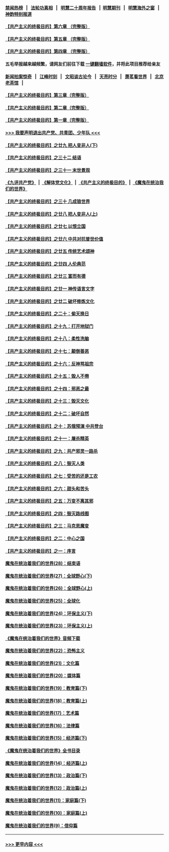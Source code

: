 #### [禁闻热榜](热点新闻.md?=0)  &nbsp;&nbsp;|&nbsp;&nbsp; [法轮功真相](https://github.com/gfw-breaker/truth/blob/master/README.md?=0) &nbsp;&nbsp;|&nbsp;&nbsp; [明慧二十周年报告](https://github.com/gfw-breaker/mh-reports/blob/master/README.md?=0) &nbsp;&nbsp;|&nbsp;&nbsp;[明慧期刊](https://github.com/gfw-breaker/mh-qikan) &nbsp;&nbsp;|&nbsp;&nbsp; [明慧海外之窗](https://github.com/gfw-breaker/mh-news/blob/master/README.md?=0) &nbsp;&nbsp;|&nbsp;&nbsp; [神韵特别报道](https://github.com/gfw-breaker/mh-news/blob/master/shenyun.md?=0)
#### [【共产主义的终极目的】第六章 （完整版）](../pages/nsc422/n11428913.md?t=02241201) 
#### [【共产主义的终极目的】第五章 （完整版）](../pages/nsc422/n11428912.md?t=02241201) 
#### [【共产主义的终极目的】第四章 （完整版）](../pages/nsc422/n11428907.md?t=02241201) 
#### 五毛举报越来越频繁，请网友们前往下载 [一键翻墙软件](https://github.com/gfw-breaker/ssr-accounts)，并将此项目推荐给亲友
#### [新闻拍案惊奇](https://github.com/gfw-breaker/banned-news/blob/master/pages/link4.md) &nbsp;&nbsp;|&nbsp;&nbsp; [江峰时刻](https://github.com/gfw-breaker/banned-news/blob/master/pages/link4.md) &nbsp;&nbsp;|&nbsp;&nbsp; [文昭谈古论今](https://github.com/gfw-breaker/banned-news/blob/master/pages/link4.md) &nbsp;&nbsp;|&nbsp;&nbsp; [天亮时分](https://github.com/gfw-breaker/banned-news/blob/master/pages/link4.md) &nbsp;&nbsp;|&nbsp;&nbsp; [萧茗看世界](https://github.com/gfw-breaker/banned-news/blob/master/pages/link4.md) &nbsp;&nbsp;|&nbsp;&nbsp; [北京老茶馆](https://github.com/gfw-breaker/banned-news/blob/master/pages/link4.md) &nbsp;&nbsp;|&nbsp;&nbsp; 
#### [【共产主义的终极目的】第三章（完整版）](../pages/nsc422/n11428848.md?t=02241201) 
#### [【共产主义的终极目的】第二章（完整版）](../pages/nsc422/n11428831.md?t=02241201) 
#### [【共产主义的终极目的】第一章（完整版）](../pages/nsc422/n11417651.md?t=02241201) 
#### [>>> 我要声明退出共产党、共青团、少年队 <<<](https://github.com/begood0513/goodnews/blob/master/quit/letter.md) 
#### [【共产主义的终极目的】之廿九 把人变非人(下)](../pages/nsc422/n11344140.md?t=02241201) 
#### [【共产主义的终极目的】之三十二 结语](../pages/nsc422/n11360535.md?t=02241201) 
#### [【共产主义的终极目的】之三十一 末世景观](../pages/nsc422/n11351129.md?t=02241201) 
#### [《九评共产党》](https://github.com/begood0513/9ping.md/blob/master/README.md) &nbsp;|&nbsp; [《解体党文化》](../../../../jtdwh.md/blob/master/README.md)  &nbsp;|&nbsp; [《共产主义的终极目的》](../../../../gczydzjmd.md/blob/master/README.md) &nbsp;|&nbsp; [《魔鬼在统治我们的世界》](../../../../mgztzwmdsj.md/blob/master/README.md) 
#### [【共产主义的终极目的】之三十 几成狼世界](../pages/nsc422/n11348280.md?t=02241201) 
#### [【共产主义的终极目的】之廿八 把人变非人(上)](../pages/nsc422/n11340492.md?t=02241201) 
#### [【共产主义的终极目的】之廿七 以恨立国](../pages/nsc422/n11336944.md?t=02241201) 
#### [【共产主义的终极目的】之廿六 中共对抗普世价值](../pages/nsc422/n11324785.md?t=02241201) 
#### [【共产主义的终极目的】之廿五 传统艺术颂神](../pages/nsc422/n11296396.md?t=02241201) 
#### [【共产主义的终极目的】之廿四 人伦典范](../pages/nsc422/n11296397.md?t=02241201) 
#### [【共产主义的终极目的】之廿三 富而有德](../pages/nsc422/n11283598.md?t=02241201) 
#### [【共产主义的终极目的】之廿一 神传语言文字](../pages/nsc422/n11263265.md?t=02241201) 
#### [【共产主义的终极目的】之廿二 破坏修炼文化](../pages/nsc422/n11245728.md?t=02241201) 
#### [【共产主义的终极目的】之二十：偷天换日](../pages/nsc422/n11238846.md?t=02241201) 
#### [【共产主义的终极目的】之十九：打开地狱门](../pages/nsc422/n11206376.md?t=02241201) 
#### [【共产主义的终极目的】之十八：柔性洗脑](../pages/nsc422/n11199994.md?t=02241201) 
#### [【共产主义的终极目的】之十七：颠倒善恶](../pages/nsc422/n11179782.md?t=02241201) 
#### [【共产主义的终极目的】之十六：反神骂祖宗](../pages/nsc422/n11166798.md?t=02241201) 
#### [【共产主义的终极目的】之十五：毁人不倦](../pages/nsc422/n11166792.md?t=02241201) 
#### [【共产主义的终极目的】之十四：邪恶之最](../pages/nsc422/n11150249.md?t=02241201) 
#### [【共产主义的终极目的】之十三：毁灭文化](../pages/nsc422/n11135227.md?t=02241201) 
#### [【共产主义的终极目的】之十二：破坏自然](../pages/nsc422/n11135214.md?t=02241201) 
#### [【共产主义的终极目的】之十：苏俄预演 中共登台](../pages/nsc422/n11118424.md?t=02241201) 
#### [【共产主义的终极目的】之十一：屠杀精英](../pages/nsc422/n11118442.md?t=02241201) 
#### [【共产主义的终极目的】之九：共产邪灵一路杀](../pages/nsc422/n11114139.md?t=02241201) 
#### [【共产主义的终极目的】之八：毁灭人类](../pages/nsc422/n11108503.md?t=02241201) 
#### [【共产主义的终极目的】之七：受苦的还是工农](../pages/nsc422/n11101809.md?t=02241201) 
#### [【共产主义的终极目的】之六：甜头和苦头](../pages/nsc422/n11096971.md?t=02241201) 
#### [【共产主义的终极目的】之五：万变不离其邪](../pages/nsc422/n11091285.md?t=02241201) 
#### [【共产主义的终极目的】之四：毁灭路线图](../pages/nsc422/n11086284.md?t=02241201) 
#### [【共产主义的终极目的】之三：马克思魔变](../pages/nsc422/n11061941.md?t=02241201) 
#### [【共产主义的终极目的】之二：中心之国](../pages/nsc422/n11047728.md?t=02241201) 
#### [【共产主义的终极目的】之一：序言](../pages/nsc422/n11086077.md?t=02241201) 
#### [魔鬼在统治着我们的世界(28)：结束语](../pages/nsc422/n10936246.md?t=02241201) 
#### [魔鬼在统治着我们的世界(27)：全球野心(下)](../pages/nsc422/n10928319.md?t=02241201) 
#### [魔鬼在统治着我们的世界(26)：全球野心(上)](../pages/nsc422/n10900318.md?t=02241201) 
#### [魔鬼在统治着我们的世界(25)：全球化](../pages/nsc422/n10788205.md?t=02241201) 
#### [魔鬼在统治着我们的世界(24)：环保主义(下)](../pages/nsc422/n10695307.md?t=02241201) 
#### [魔鬼在统治着我们的世界(23)：环保主义(上)](../pages/nsc422/n10688613.md?t=02241201) 
#### [《魔鬼在统治着我们的世界》音频下载](../pages/nsc422/n10635553.md?t=02241201) 
#### [魔鬼在统治着我们的世界(22)：恐怖主义](../pages/nsc422/n10614727.md?t=02241201) 
#### [魔鬼在统治着我们的世界(21)：文化篇](../pages/nsc422/n10597706.md?t=02241201) 
#### [魔鬼在统治着我们的世界(20)：媒体篇](../pages/nsc422/n10586579.md?t=02241201) 
#### [魔鬼在统治着我们的世界(19)：教育篇(下)](../pages/nsc422/n10564808.md?t=02241201) 
#### [魔鬼在统治着我们的世界(18)：教育篇(上)](../pages/nsc422/n10526970.md?t=02241201) 
#### [魔鬼在统治着我们的世界(17)：艺术篇](../pages/nsc422/n10499093.md?t=02241201) 
#### [魔鬼在统治着我们的世界(16)：法律篇](../pages/nsc422/n10485969.md?t=02241201) 
#### [魔鬼在统治着我们的世界(15)：经济篇(下)](../pages/nsc422/n10469975.md?t=02241201) 
#### [《魔鬼在统治着我们的世界》全书目录](../pages/nsc422/n10464261.md?t=02241201) 
#### [魔鬼在统治着我们的世界(14)：经济篇(上)](../pages/nsc422/n10457370.md?t=02241201) 
#### [魔鬼在统治着我们的世界(13)：政治篇(下)](../pages/nsc422/n10448270.md?t=02241201) 
#### [魔鬼在统治着我们的世界(12)：政治篇(上)](../pages/nsc422/n10444576.md?t=02241201) 
#### [魔鬼在统治着我们的世界(11)：家庭篇(下)](../pages/nsc422/n10440961.md?t=02241201) 
#### [魔鬼在统治着我们的世界(10)：家庭篇(上)](../pages/nsc422/n10435448.md?t=02241201) 
#### [魔鬼在统治着我们的世界(9)：信仰篇](../pages/nsc422/n10432159.md?t=02241201) 

----
#### [ >>> 更早内容 <<< ](../indexes/nsc422-earlier.md)
